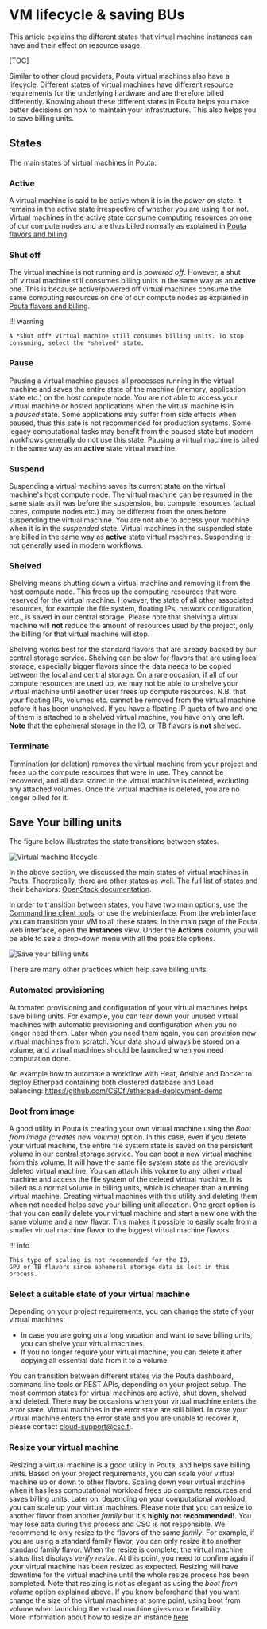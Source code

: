 # VM lifecycle & saving BUs

This article explains the different states that virtual machine instances
can have and their effect on resource usage.

[TOC]

Similar to other cloud providers, Pouta virtual machines also have a lifecycle. 
Different states of virtual machines have different
resource requirements for the underlying hardware and are therefore
billed differently. Knowing about these different states in Pouta 
helps you make better decisions on how to maintain your infrastructure.
This also helps you to save billing units. 

## States

The main states of virtual machines in Pouta:

### Active
A virtual machine is said to be active when it
is in the *power on* state. It remains in the active state
irrespective of whether you are using it or not. Virtual machines in
the active state consume computing resources on one of our compute
nodes and are thus billed normally as explained in [Pouta flavors and billing](vm-flavors-and-billing.md).

### Shut off
The virtual machine is not running and is *powered
off*. However, a shut off virtual machine still consumes billing
units in the same way as an **active** one. This is
because active/powered off virtual machines consume the same computing
resources on one of our compute nodes as explained in [Pouta flavors and billing](vm-flavors-and-billing.md).

!!! warning

    A *shut off* virtual machine still consumes billing units. To stop
    consuming, select the *shelved* state.

### Pause
Pausing a virtual machine pauses all processes running
in the virtual machine and saves the entire state of the machine
(memory, application state etc.) on the host compute node. You are
not able to access your virtual machine or hosted applications when
the virtual machine is in a *paused* state. Some applications may
suffer from side effects when  paused, thus this sate is not
recommended for production systems. Some legacy computational tasks
may benefit from the paused state but modern workflows generally do
not use this state. Pausing a virtual machine is billed in the same
way as an **active** state virtual machine.

### Suspend
Suspending a virtual machine saves its current state on
the virtual machine's host compute node. The virtual machine can be
resumed in the same state as it was before the suspension, but
compute resources (actual cores, compute nodes etc.) may be different
from the ones before suspending the virtual machine. You
are not able to access your machine when it is in the *suspended* state.
Virtual machines in the suspended state are billed in the same way
as **active** state virtual machines. Suspending is not generally used
in modern workflows.

### Shelved
Shelving means shutting down a virtual machine and removing it from the host compute node. 
This frees up the computing resources that were reserved for the virtual machine. 
However, the state of all other associated resources, for example the file system,
floating IPs, network configuration, etc., is saved in our central storage. 
Please note that shelving a virtual machine will **not** reduce the amount of
resources used by the project, only the billing for that virtual machine will stop.

Shelving works best for the standard flavors that are already backed by our 
central storage service. Shelving can be slow for flavors that are using local storage,
especially bigger flavors since the data needs to be copied between the local and 
central storage. On a rare occasion, if all of our compute resources are used up, 
we may not be able to unshelve your virtual machine until another user frees up 
compute resources. N.B. that your floating IPs, volumes etc. cannot be removed from
the virtual machine before it has been unshelved. If you have a floating IP quota
of two and one of them is attached to a shelved virtual machine, you have only one left. 
**Note** that the ephemeral storage in the IO, or TB flavors is **not** shelved.


### Terminate
Termination (or deletion) removes the virtual machine
from your project and frees up the compute resources that were in
use. They cannot be recovered, and all data stored in the virtual
machine is deleted, excluding any attached volumes. Once the virtual
machine is deleted, you are no longer billed for it.

## Save Your billing units

The figure below illustrates the state transitions between
states.

![Virtual machine lifecycle](../../img/instance-lifecycle-1.png)

In the above section, we discussed the main states of virtual
machines in Pouta. Theoretically, there are other states as well.
The full list of states and their behaviors: [OpenStack documentation](https://developer.openstack.org/api-guide/compute/server_concepts.html).

In order to transition between states, you have two main options, use the [Command line client tools](command-line-tools.md), or use the webinterface.
From the web interface you can transition your VM to all these states. In the main page of the Pouta web interface, open the **Instances** view. Under the **Actions** column, you will be able to see a drop-down menu with all the possible options.

![Save your billing units](../../img/Save-Your-billing-units.png)

There are many other practices which help save billing units:

### Automated provisioning
Automated provisioning and configuration
of your virtual machines helps save billing units. For
example, you can tear down your unused virtual machines with automatic
provisioning and configuration when you no longer need them. Later when
you need them again, you can provision new virtual machines from
scratch. Your data should always be stored on a volume, and virtual
machines should be launched when you need computation done. 

An example how to automate a workflow with Heat, Ansible and Docker to
deploy Etherpad containing both clustered database and Load balancing: <https://github.com/CSCfi/etherpad-deployment-demo>

### Boot from image
A good utility in
Pouta is creating your own virtual machine using the *Boot from image
(creates new  volume)* option. In this case, even if you delete your
virtual  machine, the entire file system state is saved on the
persistent volume in our central storage service. You can boot a new
virtual machine from this volume. It will have the same file system
state as the previously deleted virtual machine. You can attach this
volume to any other virtual machine and access the file system of the
deleted virtual machine. It is billed as a normal volume in
billing units, which is cheaper than a running virtual
machine. Creating virtual machines with this utility and deleting them
when not needed helps save your billing unit
allocation. One great option is that you can easily delete your
virtual machine and start a new one with the same volume
and a new flavor. This makes it possible to easily scale
from a smaller virtual machine flavor to the biggest virtual machine
flavors.

!!! info

    This type of scaling is not recommended for the IO,
    GPU or TB flavors since ephemeral storage data is lost in this
    process.

### Select a suitable state of your virtual machine
Depending on your project requirements, you can change the state of your virtual
machines:

-   In case you are going on a long vacation and want to save 
    billing units, you can shelve your virtual machines.
-   If you no longer require your virtual machine, you can delete it
    after copying all essential data from it to a volume.

You can transition between different states via the Pouta dashboard,
command line tools or REST APIs, depending on your project setup. The
most common states for virtual machines are active, shut down,
shelved and deleted. There may be occasions when your virtual machine
enters the _error_ state. Virtual machines in the error state are still
billed. In case your virtual machine enters the error state and you are
unable to recover it, please contact cloud-support@csc.fi.

### Resize your virtual machine
Resizing a virtual machine is a
good utility in Pouta, and helps save billing
units. Based on your project requirements, you can scale your virtual machine up or
down to other flavors. Scaling down your
virtual machine when it has less computational workload frees up
compute resources and saves billing units. Later on,
depending on your computational workload, you can scale up your virtual
machines. Please note that you can resize to another flavor from another *family* but it's **highly not recommended!**.
You may lose data during this process and CSC is not responsible. We recommend to only resize to the flavors of the
same *family*. For example, if you are using a standard
family flavor, you can only resize it to another standard family
flavor. When the resize is complete, the virtual machine status first
displays _verify resize_. At this point, you need to confirm again if
your virtual machine has been resized as expected. Resizing will have
downtime for the virtual machine until the whole resize process has
been completed. Note that resizing is not as elegant as using the _boot
from volume_ option explained above. If you know beforehand that you want change the
size of the virtual machines at some point, using boot from
volume when launching the virtual machine gives more
flexibility.  
More information about how to resize an instance [here](../../support/faq/how-to-resize-in-pouta.md)

  [Pouta flavors and billing]: vm-flavors-and-billing.md

